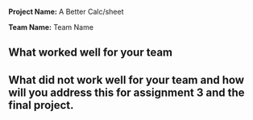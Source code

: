 **Project Name:** A Better Calc/sheet

**Team Name:** Team Name

## What worked well for your team


## What did not work well for your team and how will you address this for assignment 3 and the final project.
